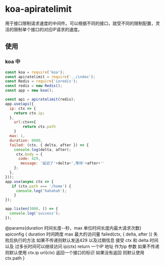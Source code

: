 # koa-apiratelimit 

用于接口限制请求速度的中间件。可以根据不同的接口，就受不同的限制配置，灵活的限制单个接口的对应IP请求的速度。

## 使用

### koa 中

   

```javascript
const koa = require('koa');
const apiratelimit = require('../index');
const Redis = require('ioredis');
const redis = new Redis();
const app = new koa();

const api = apiratelimit(redis);
app.use(api({
  ip: ctx => {
    return ctx.ip;
  },
    url:ctx=>{
        return ctx.path
    }
  max: 1,
  duration: 6000,
  failed: (ctx, { delta, after }) => {
    console.log(delta, after);
     ctx.body = {
      code: 429,
       message: '延迟了'+delta+',等待'+after+''
    };
  },
}));
app.use(async ctx => {
   if (ctx.path === '/home') {
     console.log('hahahah');
    }
});

app.listen(3000, () => {
  console.log('success');
});


```



@params{duration 时间长度--秒，max 单位时间长度内最大请求次数} apiconfig {
  duration  时间跨度
 max  最大的访问量
  failed(ctx, { delta, after }) 失败后执行的方法  如果不传递则默认发送429 以及过期信息  接受  ctx 和  delta  时间以及 过多长时间可以继续访问
     ip(ctx) return 一个IP 地址 作为ip 参数  如果不传递则默认使用 ctx.ip
  url(ctx) 返回一个接口的标识  如果没有返回 则默认使用  ctx.path
     }
     